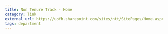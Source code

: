 ```yaml
---
title: Non Tenure Track - Home
category: link
external_url: https://uofh.sharepoint.com/sites/ntt/SitePages/Home.aspx
tags: department
---
```

